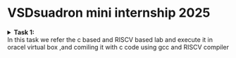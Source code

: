# VSDsuadron mini internship 2025
<details>
<summary><b>Task 1:</b> 
<br>
In this task we refer the c based  and RISCV based lab and execute it in oracel virtual box ,and comiling it with c code using gcc and RISCV compiler </summary>
  
## C language based LAB
In this task we followed the following steps to compile our ".c" code in our machine
1. Open ther virtual box, run the machine you are working on  ,then open the terminal ;then we a command cd
   
 **cd=is used in the terminal to navigate to the directory where your C source files are before compiling or running them.**
   
2. Then we opened a leafpad to write our code
   
       ....leafpad sum5ton.c....
   
   if leafpad is not installed
    
         .....sudo apt install leafpad....command is  used to install it
   
    We write the code in the leafpad
   
 3. then to compile with code with gcc we give the command
   
          ......gcc sum5ton.c......
 
 **gcc=gcc command is used to compile C programs using the GNU Compiler Collection (GCC).**
   
4.then we checked the directory to our file is listed 

      ....ls -ltr.......
   
   all the files located in the directory will be shown
   
     ...   ./a.out    .....is used to compile the program
    
   **./a.out=./a.out is the default output file created by gcc or g++ when you compile C or C++ code without specifying an output name**

   ## RISCV based LAB

   1.Open the terminal and run the given command 
   
        .....cat sum5ton.c.....
    
    the code which is we have written in sum5ton.c 
    whole program will be displayed on the terminal
    
  2. with the c code write a command to compile it with RISCV compiler

               .....riscv64-unknown-elf-gcc -O1 -mabi=lp64 -march=rv64i -o sum5ton.o sum5ton.c.....
    
  3. Open new terminal and give the command
   
           .....riscv64-unknown-elf-objdump -d sum5ton.o....
     
       this is is used to disassemble the object file sum5ton.o, which has been compiled for the RISC-V 64-bit architecture using a cross-compiler toolchain.
   
  4. the assembly level language code will be displayed ,type
     
          ..... :/main.....
     
         to locate main section of our code

     ***riscv64-unknown-elf-gcc =	The RISC-V GCC cross-compiler for bare-metal systems (i.e., no OS like Linux). It's used to compile C code for RISC-V 64-bit embedded targets.***
     
     ***O1	= Enables level 1 optimization. It improves performance a bit without increasing compile time too much.***
     
     ***mabi = lp64	Sets the RISC-V ABI (Application Binary Interface) to lp64, meaning:***
              l = long (and pointers) are 64-bit
              p64 = 64-bit pointers
              Used for 64-bit integer code.
     
     ***arch = rv64i	Targets the RV64I base integer instruction set of RISC-V. This excludes floating-point or vector extensions.***
     
     ***-o sum5ton.o =	Specifies the output file name, in this case sum_1ton.o (an object file).***
     
     ***sum5ton.c =	The input C source file to be compiled.***
     
     ***riscv64-unknown-elf-objdump =	This is the RISC-V version of GNU objdump, part of the cross-compilation toolchain. It works with binaries compiled for RISC-V 64-bit (bare-metal) targets (no OS).***
     
     ***-d = Tells objdump to disassemble the .text section (the code section) of the object file. This shows the machine instructions in assembly language.***
